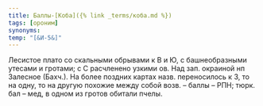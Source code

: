 ```yaml
---
title: Баллы-[Коба]({% link _terms/коба.md %})
tags: [ороним]
synonyms:
temp: "[&И-5&]"
---
```


Лесистое плато со скальными обрывами к В и Ю, с башнеобразными утесами и
гротами; с С расчленено узкими ов. Над зап. окраиной нп Залесное (Бахч.). На
более поздних картах назв. переносилось к З, то на одну, то на другую похожие
между собой возв. – баллы – РПН; тюрк. бал – мед, в одном из гротов обитали
пчелы.
